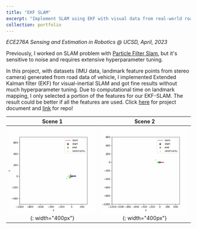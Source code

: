 ```yaml
---
title: "EKF SLAM"
excerpt: "Implement SLAM using EKF with visual data from real-world road data<br/><img src='/images/vislam.png' width='360'>"
collection: portfolio
---
```

*ECE276A Sensing and Estimation in Robotics @ UCSD, April, 2023*

Previously, I worked on SLAM problem with [Particle Filter Slam](/portfolio/2303-particle_filter_slam), but it's sensitive to noise and requires extensive hyperparameter tuning.

In this project, with datasets (IMU data, landmark feature points from stereo camera) generated from road data of vehicle, I implemented Extended Kalman filter (EKF) for visual-inertial SLAM and got fine results without much hyperparameter tuning. Due to computational time on landmark mapping, I only selected a portion of the features for our EKF-SLAM. The result could be better if all the features are used. Click [here](/files/vislam_report.pdf) for project document and [link](https://github.com/willson310116/ECE276A_PR3/tree/master) for repo!

| Scene 1    | Scene 2 |
| :--------: | :-------: |
| ![test](/gifs/vislam03.gif){: width="400px"}  | ![test](/gifs/vislam10.gif){: width="400px"}    |